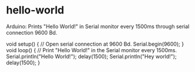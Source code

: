 # hello-world
Arduino: Prints "Hello World!" in Serial monitor every 1500ms through serial connection 9600 Bd.

void setup() {
  // Open serial connection at 9600 Bd.
  Serial.begin(9600);
}
void loop() {
  // Print "Hello World!" in the Serial monitor every 1500ms.
  Serial.println("Hello World!");
  delay(1500);
  Serial.println("Hey world!");
  delay(1500);
}
